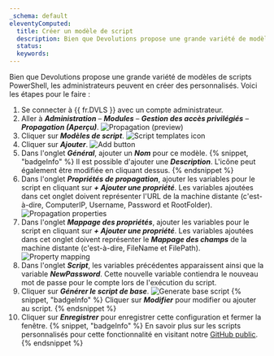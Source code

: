 ```yaml
---
_schema: default
eleventyComputed:
  title: Créer un modèle de script
  description: Bien que Devolutions propose une grande variété de modèles de scripts PowerShell, les administrateurs peuvent en créer des personnalisés.
  status:
  keywords:
---
```


Bien que Devolutions propose une grande variété de modèles de scripts PowerShell, les administrateurs peuvent en créer des personnalisés. Voici les étapes pour le faire :

1. Se connecter à {{ fr.DVLS }} avec un compte administrateur.
2. Aller à ***Administration*** – ***Modules*** – ***Gestion des accès privilégiés*** – ***Propagation (Aperçu)***. ![Propagation (preview)](https://cdnweb.devolutions.net/docs/DVLS4054_2024_2.png "Propagation &#40;preview&#41;")
3. Cliquer sur ***Modèles de script***. ![Script templates icon](https://cdnweb.devolutions.net/docs/DVLS4042_2024_2.png "Script templates icon")
4. Cliquer sur ***Ajouter***. ![Add button](https://cdnweb.devolutions.net/docs/DVLS4049_2024_2.png "Add button")
5. Dans l'onglet ***Général***, ajouter un ***Nom*** pour ce modèle. {% snippet, "badgeInfo" %}
                                                                                                                                                                                                                                                                                                                                                      Il est possible d'ajouter une ***Description***. L'icône peut également être modifiée en cliquant dessus.
                                                                                                                                                                                                                                                                                                                                                      {% endsnippet %}
6. Dans l'onglet ***Propriétés de propagation***, ajouter les variables pour le script en cliquant sur ***\+ Ajouter une propriété***. Les variables ajoutées dans cet onglet doivent représenter l'URL de la machine distante (c'est-à-dire, ComputerIP, Username, Password et RootFolder). ![Propagation properties](https://cdnweb.devolutions.net/docs/docs_en_kb_KB0113.png "Propagation properties")
7. Dans l'onglet ***Mappage des propriétés***, ajouter les variables pour le script en cliquant sur ***\+ Ajouter une propriété***. Les variables ajoutées dans cet onglet doivent représenter le ***Mappage des champs*** de la machine distante (c'est-à-dire, FileName et FilePath). ![Property mapping](https://cdnweb.devolutions.net/docs/docs_en_kb_KB0114.png "Property mapping")
8. Dans l'onglet ***Script***, les variables précédentes apparaissent ainsi que la variable ***NewPassword***. Cette nouvelle variable contiendra le nouveau mot de passe pour le compte lors de l'exécution du script.
9. Cliquer sur ***Générer le script de base***. ![Generate base script](https://cdnweb.devolutions.net/docs/docs_en_kb_KB0115.png "Generate base script")
{% snippet, "badgeInfo" %}
Cliquer sur ***Modifier*** pour modifier ou ajouter au script.
{% endsnippet %}
10. Cliquer sur ***Enregistrer*** pour enregistrer cette configuration et fermer la fenêtre.
{% snippet, "badgeInfo" %}
En savoir plus sur les scripts personnalisés pour cette fonctionnalité en visitant notre [GitHub public](https://github.com/Devolutions/PAM-Providers/blob/master/Propagation-Scripts/Create-A-Template.md).
{% endsnippet %}
